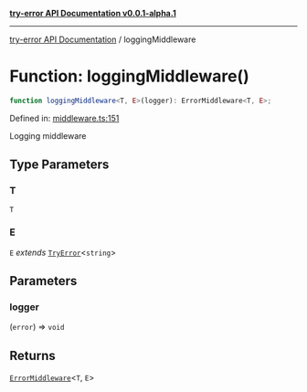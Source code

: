[**try-error API Documentation v0.0.1-alpha.1**](../index.md)

***

[try-error API Documentation](../index.md) / loggingMiddleware

# Function: loggingMiddleware()

```ts
function loggingMiddleware<T, E>(logger): ErrorMiddleware<T, E>;
```

Defined in: [middleware.ts:151](https://github.com/oconnorjohnson/try-error/blob/e3ae0308069a4fba073f4543d527ad76373db795/src/middleware.ts#L151)

Logging middleware

## Type Parameters

### T

`T`

### E

`E` *extends* [`TryError`](../interfaces/TryError.md)\<`string`\>

## Parameters

### logger

(`error`) => `void`

## Returns

[`ErrorMiddleware`](../type-aliases/ErrorMiddleware.md)\<`T`, `E`\>
